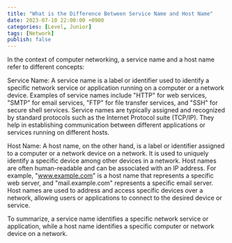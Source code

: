 ```yaml
---
title: "What is the Difference Between Service Name and Host Name"
date: 2023-07-10 22:00:00 +0900
categories: [Level, Junior]
tags: [Network]
publish: false
---
```


In the context of computer networking, a service name and a host name refer to different concepts:

Service Name: A service name is a label or identifier used to identify a specific network service or application running on a computer or a network device. Examples of service names include "HTTP" for web services, "SMTP" for email services, "FTP" for file transfer services, and "SSH" for secure shell services. Service names are typically assigned and recognized by standard protocols such as the Internet Protocol suite (TCP/IP). They help in establishing communication between different applications or services running on different hosts.

Host Name: A host name, on the other hand, is a label or identifier assigned to a computer or a network device on a network. It is used to uniquely identify a specific device among other devices in a network. Host names are often human-readable and can be associated with an IP address. For example, "www.example.com" is a host name that represents a specific web server, and "mail.example.com" represents a specific email server. Host names are used to address and access specific devices over a network, allowing users or applications to connect to the desired device or service.

To summarize, a service name identifies a specific network service or application, while a host name identifies a specific computer or network device on a network.
